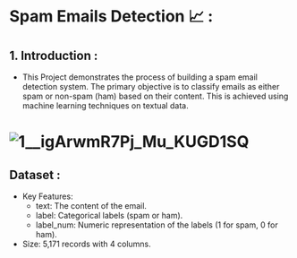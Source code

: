 # Spam Emails Detection 📈 :
## 1. Introduction : 
   * This Project demonstrates the process of building a spam email detection system. The primary objective is to classify emails as either spam or non-spam (ham) 
      based on their content. This is achieved using machine learning techniques on textual data. 
# ![1__igArwmR7Pj_Mu_KUGD1SQ](https://github.com/user-attachments/assets/a37f172f-bf10-4e93-889e-221d024fc0b8)
## Dataset :
 * Key Features:
   * 	text: The content of the email.
   *	label: Categorical labels (spam or ham).
	 *  label_num: Numeric representation of the labels (1 for spam, 0 for ham).
 *  Size: 5,171 records with 4 columns.
 

